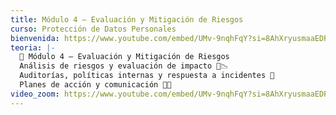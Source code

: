 ```yaml
---
title: Módulo 4 – Evaluación y Mitigación de Riesgos
curso: Protección de Datos Personales
bienvenida: https://www.youtube.com/embed/UMv-9nqhFqY?si=8AhXryusmaaEDPd-
teoria: |-
  📌 Módulo 4 – Evaluación y Mitigación de Riesgos
  Análisis de riesgos y evaluación de impacto 🧠📉
  Auditorías, políticas internas y respuesta a incidentes 🚨
  Planes de acción y comunicación 📝📢
video_zoom: https://www.youtube.com/embed/UMv-9nqhFqY?si=8AhXryusmaaEDPd-
---
```


